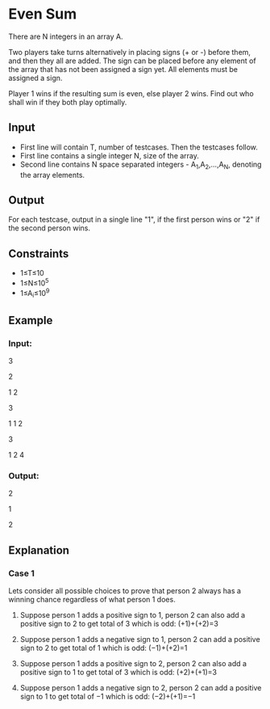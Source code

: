 # Even Sum

There are N integers in an array A.

Two players take turns alternatively in placing signs (+ or -) before them, and then they all are added. 
The sign can be placed before any element of the array that has not been assigned a sign yet. All elements must be assigned a sign.

Player 1 wins if the resulting sum is even, else player 2 wins. Find out who shall win if they both play optimally.

## Input

- First line will contain T, number of testcases. Then the testcases follow.
- First line contains a single integer N, size of the array.
- Second line contains N space separated integers - A<sub>1</sub>,A<sub>2</sub>,…,A<sub>N</sub>, denoting the array elements.

## Output

For each testcase, output in a single line "1", if the first person wins or "2" if the second person wins.

## Constraints

- 1≤T≤10 
- 1≤N≤10<sup>5</sup>
- 1≤A<sub>i</sub>≤10<sup>9</sup>

## Example

### Input:

3

2

1 2

3

1 1 2

3

1 2 4

### Output:

2

1

2

## Explanation

### Case 1

Lets consider all possible choices to prove that person 2 always has a winning chance regardless of what person 1 does.

1) Suppose person 1 adds a positive sign to 1, person 2 can also add a positive sign to 2 to get total of 3 which is odd: (+1)+(+2)=3

2) Suppose person 1 adds a negative sign to 1, person 2 can add a positive sign to 2 to get total of 1 which is odd: (−1)+(+2)=1

3) Suppose person 1 adds a positive sign to 2, person 2 can also add a positive sign to 1 to get total of 3 which is odd: (+2)+(+1)=3

4) Suppose person 1 adds a negative sign to 2, person 2 can add a positive sign to 1 to get total of −1 which is odd: (−2)+(+1)=−1
